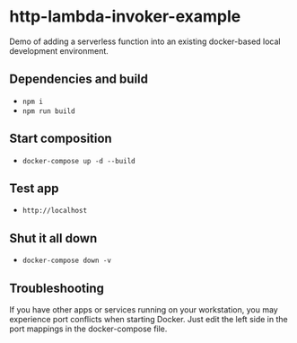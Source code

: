 # http-lambda-invoker-example
Demo of adding a serverless function into an existing docker-based local development environment.

## Dependencies and build

* `npm i`
* `npm run build`

## Start composition

* `docker-compose up -d --build`

## Test app

* `http://localhost`

## Shut it all down

* `docker-compose down -v`

## Troubleshooting

If you have other apps or services running on your workstation, you may experience port conflicts when starting Docker. Just edit the left side in the port mappings in the docker-compose file.
